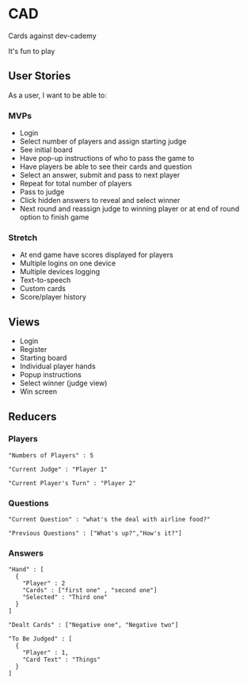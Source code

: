 # CAD
Cards against dev-cademy

It's fun to play


## User Stories
As a user, I want to be able to:

### MVPs
* Login
* Select number of players and assign starting judge
* See initial board
* Have pop-up instructions of who to pass the game to
* Have players be able to see their cards and question
* Select an answer, submit and pass to next player
* Repeat for total number of players
* Pass to judge 
* Click hidden answers to reveal and select winner
* Next round and reassign judge to winning player or at end of round option to finish game

### Stretch
* At end game have scores displayed for players
* Multiple logins on one device
* Multiple devices logging
* Text-to-speech
* Custom cards
* Score/player history


## Views
* Login
* Register
* Starting board
* Individual player hands
* Popup instructions
* Select winner (judge view)
* Win screen

## Reducers

### Players

``` 
"Numbers of Players" : 5

"Current Judge" : "Player 1"

"Current Player's Turn" : "Player 2"

```
### Questions

```
"Current Question" : "what's the deal with airline food?"

"Previous Questions" : ["What's up?","How's it?"]
```
### Answers
```
"Hand" : [
  {
    "Player" : 2
    "Cards" : ["first one" , "second one"]
    "Selected" : "Third one"
  }
]

"Dealt Cards" : ["Negative one", "Negative two"]

"To Be Judged" : [
  {
    "Player" : 1,
    "Card Text" : "Things"
  }
]




